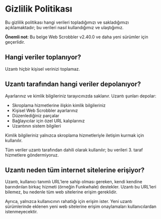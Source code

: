 # Gizlilik Politikası

Bu gizlilik politikası hangi verileri topladığımızı ve sakladığımızı açıklamaktadır; bu verileri nasıl kullandığımız ve ulaştığımız.

**Önemli not**: Bu belge Web Scrobbler v2.40.0 ve daha yeni sürümler için geçerlidir.

## Hangi veriler toplanıyor?

Uzantı hiçbir kişisel verinizi toplamaz.

## Uzantı tarafından hangi veriler depolanıyor?

Ayarlarınız ve kimlik bilgileriniz tarayıcınızda saklanır. Uzantı şunları depolar:

- Skroplama hizmetlerine ilişkin kimlik bilgileriniz
- Kişisel Web Scrobbler ayarlarınız
- Düzenlediğiniz parçalar
- Bağlayıcılar için özel URL kalıplarınız
- Uzantının sistem bilgileri

Kimlik bilgileriniz yalnızca skroplama hizmetleriyle iletişim kurmak için kullanılır.

Tüm veriler uzantı tarafından dahili olarak kullanılır; bu verileri 3. taraf hizmetlere göndermiyoruz.

## Uzantı neden tüm internet sitelerine erişiyor?

Uzantı, kullanıcı tanımlı URL'lere sahip olması gereken, kendi kendine barındırılan birkaç hizmeti (örneğin Funkwhale) destekler. Uzantı bu URL'leri bilemez, bu nedenle tüm web sitelerine erişim gereklidir.

Ayrıca, yalnızca kullanıcının rahatlığı için erişim ister. Yeni uzantı sürümlerinde eklenen yeni web sitelerine erişim onaylamaları kullanıcılardan istenmeyecektir.
